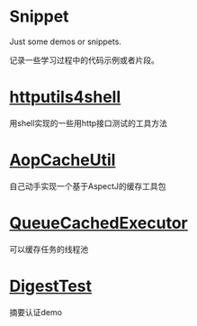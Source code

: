 # Snippet
Just some demos or snippets.

记录一些学习过程中的代码示例或者片段。

# [httputils4shell](https://github.com/heqiao2010/Snippet/tree/master/httputils4shell)
用shell实现的一些用http接口测试的工具方法

# [AopCacheUtil](https://github.com/heqiao2010/Snippet/tree/master/AopCacheUtil)
自己动手实现一个基于AspectJ的缓存工具包

# [QueueCachedExecutor](https://github.com/heqiao2010/Snippet/tree/master/QueueCachedExecutor)
可以缓存任务的线程池

# [DigestTest](https://github.com/heqiao2010/Snippet/tree/master/DigestTest)
摘要认证demo


